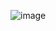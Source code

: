 ![image](https://user-images.githubusercontent.com/31981663/172991232-a6a0c15a-8493-46cf-98b3-e5b51429ae16.png)

